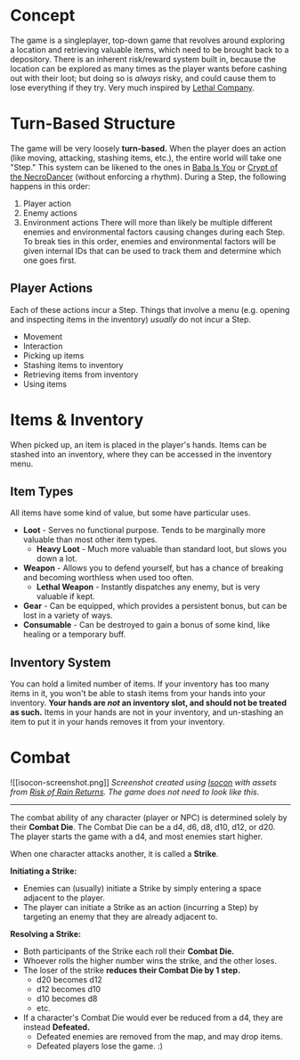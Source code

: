 # Concept
The game is a singleplayer, top-down game that revolves around exploring a location and retrieving valuable items, which need to be brought back to a depository. There is an inherent risk/reward system built in, because the location can be explored as many times as the player wants before cashing out with their loot; but doing so is *always* risky, and could cause them to lose everything if they try. Very much inspired by [Lethal Company](https://store.steampowered.com/app/1966720/Lethal_Company/).
# Turn-Based Structure
The game will be very loosely **turn-based.** When the player does an action (like moving, attacking, stashing items, etc.), the entire world will take one "Step." This system can be likened to the ones in [Baba Is You](https://store.steampowered.com/app/736260/Baba_Is_You/) or [Crypt of the NecroDancer](https://store.steampowered.com/app/247080/Crypt_of_the_NecroDancer/) (without enforcing a rhythm). During a Step, the following happens in this order:
1. Player action
2. Enemy actions
3. Environment actions
There will more than likely be multiple different enemies and environmental factors causing changes during each Step. To break ties in this order, enemies and environmental factors will be given internal IDs that can be used to track them and determine which one goes first.
## Player Actions
Each of these actions incur a Step. Things that involve a menu (e.g. opening and inspecting items in the inventory) *usually* do not incur a Step.
- Movement
- Interaction
- Picking up items
- Stashing items to inventory
- Retrieving items from inventory
- Using items
# Items & Inventory
When picked up, an item is placed in the player's hands. Items can be stashed into an inventory, where they can be accessed in the inventory menu.
## Item Types
All items have some kind of value, but some have particular uses.
- **Loot** - Serves no functional purpose. Tends to be marginally more valuable than most other item types.
	- **Heavy Loot** - Much more valuable than standard loot, but slows you down a lot.
- **Weapon** - Allows you to defend yourself, but has a chance of breaking and becoming worthless when used too often.
	- **Lethal Weapon** - Instantly dispatches any enemy, but is very valuable if kept.
- **Gear** - Can be equipped, which provides a persistent bonus, but can be lost in a variety of ways.
- **Consumable** - Can be destroyed to gain a bonus of some kind, like healing or a temporary buff.
## Inventory System
You can hold a limited number of items. If your inventory has too many items in it, you won't be able to stash items from your hands into your inventory. **Your hands are *not* an inventory slot, and should not be treated as such.** Items in your hands are not in your inventory, and un-stashing an item to put it in your hands removes it from your inventory.
# Combat
![[isocon-screenshot.png]]
*Screenshot created using [Isocon](https://github.com/delzhand/isocon) with assets from [Risk of Rain Returns](https://riskofrainreturns.wiki.gg/wiki/Risk_of_Rain_Returns_Wiki). The game does not need to look like this.*
****
The combat ability of any character (player or NPC) is determined solely by their **Combat Die**. The Combat Die can be a d4, d6, d8, d10, d12, or d20. The player starts the game with a d4, and most enemies start higher.

When one character attacks another, it is called a **Strike**.

**Initiating a Strike:**
- Enemies can (usually) initiate a Strike by simply entering a space adjacent to the player.
- The player can initiate a Strike as an action (incurring a Step) by targeting an enemy that they are already adjacent to.

**Resolving a Strike:**
- Both participants of the Strike each roll their **Combat Die.**
- Whoever rolls the higher number wins the strike, and the other loses.
- The loser of the strike **reduces their Combat Die by 1 step.**
	- d20 becomes d12
	- d12 becomes d10
	- d10 becomes d8
	- etc.
- If a character's Combat Die would ever be reduced from a d4, they are instead **Defeated.**
	- Defeated enemies are removed from the map, and may drop items.
	- Defeated players lose the game. :)